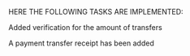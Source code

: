 HERE THE FOLLOWING TASKS ARE IMPLEMENTED:

Added verification for the amount of transfers

A payment transfer receipt has been added

